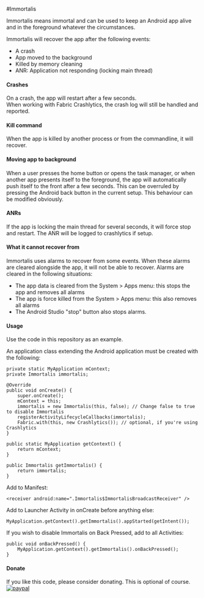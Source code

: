 #Immortalis

Immortalis means immortal and can be used to keep an Android app alive and in the foreground 
whatever the circumstances.

Immortalis will recover the app after the following events:
+ A crash
+ App moved to the background
+ Killed by memory cleaning
+ ANR: Application not responding (locking main thread)

#### Crashes
On a crash, the app will restart after a few seconds.  
When working with Fabric Crashlytics, the crash log will still be handled and reported.

#### Kill command
When the app is killed by another process or from the commandline, it will recover.  

#### Moving app to background
When a user presses the home button or opens the task manager, or when another app presents itself
to the foreground, the app will automatically push itself to the front after a few seconds.
This can be overruled by pressing the Android back button in the current setup.
This behaviour can be modified obviously. 

#### ANRs
If the app is locking the main thread for several seconds, it will force stop and restart.
The ANR will be logged to crashlytics if setup.

#### What it cannot recover from
Immortalis uses alarms to recover from some events. When these alarms are cleared alongside the app,
it will not be able to recover. Alarms are cleared in the following situations:  
+ The app data is cleared from the System > Apps menu: this stops the app and removes all alarms
+ The app is force killed from the System > Apps menu: this also removes all alarms 
+ The Android Studio "stop" button also stops alarms.  


#### Usage
Use the code in this repository as an example.  

An application class extending the Android application must be created with the following:  
````
private static MyApplication mContext;
private Immortalis immortalis;
    
@Override
public void onCreate() {
    super.onCreate();
    mContext = this;
    immortalis = new Immortalis(this, false); // Change false to true to disable Immortalis
    registerActivityLifecycleCallbacks(immortalis);
    Fabric.with(this, new Crashlytics()); // optional, if you're using Crashlytics
}

public static MyApplication getContext() {
    return mContext;
}
    
public Immortalis getImmortalis() {
    return immortalis;
}
````  
          
Add to Manifest:  
`````
<receiver android:name=".Immortalis$ImmortalisBroadcastReceiver" />
`````
  
Add to Launcher Activity in onCreate before anything else: 
````
MyApplication.getContext().getImmortalis().appStarted(getIntent());
````

If you wish to disable Immortalis on Back Pressed, add to all Activities:  
````
public void onBackPressed() { 
    MyApplication.getContext().getImmortalis().onBackPressed();
}
````

#### Donate
If you like this code, please consider donating. This is optional of course.
[![paypal](https://www.paypalobjects.com/en_US/i/btn/btn_donateCC_LG.gif)](bbreukelen)
